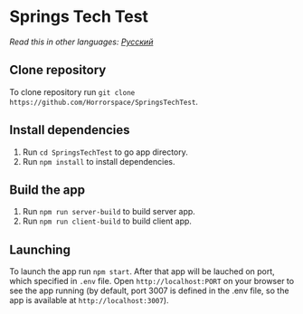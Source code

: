 # Springs Tech Test
_Read this in other languages:_
[_Русский_](README.ru-RU.md)


## Clone repository

To clone repository run `git clone https://github.com/Horrorspace/SpringsTechTest`.


## Install dependencies

1. Run `cd SpringsTechTest` to go app directory.
2. Run `npm install` to install dependencies.


## Build the app

1. Run `npm run server-build` to build server app.
2. Run `npm run client-build` to build client app.


## Launching

To launch the app run `npm start`. After that app will be lauched on port, which specified in `.env` file. Open `http://localhost:PORT` on your browser to see the app running (by default, port 3007 is defined in the .env file, so the app is available at `http://localhost:3007`).